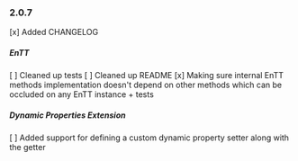 ### 2.0.7
[x] Added CHANGELOG
##### EnTT
[ ] Cleaned up tests
[ ] Cleaned up README
[x] Making sure internal EnTT methods implementation doesn't depend on other methods which can be occluded on any EnTT instance + tests
##### Dynamic Properties Extension
[ ] Added support for defining a custom dynamic property setter along with the getter
